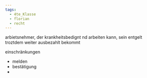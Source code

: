 ```yaml
---
tags:
  - 4te_Klasse
  - florian
  - recht
---
```

arbietsnehmer, der krankheitsbedignt nd arbeiten kann, sein entgelt troztdem weiter ausbezahlt bekommt

einschränkungen
- melden
- bestätigung
- 